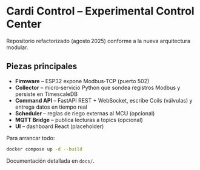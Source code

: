# Cardi Control – Experimental Control Center

Repositorio refactorizado (agosto 2025) conforme a la nueva arquitectura modular.

## Piezas principales

* **Firmware** – ESP32 expone Modbus‑TCP (puerto 502)
* **Collector** – micro‑servicio Python que sondea registros Modbus y persiste en TimescaleDB
* **Command API** – FastAPI REST + WebSocket, escribe Coils (válvulas) y entrega datos en tiempo real
* **Scheduler** – reglas de riego externas al MCU (opcional)
* **MQTT Bridge** – publica lecturas a topics (opcional)
* **UI** – dashboard React (placeholder)

Para arrancar todo:

```bash
docker compose up -d --build
```

Documentación detallada en `docs/`.
